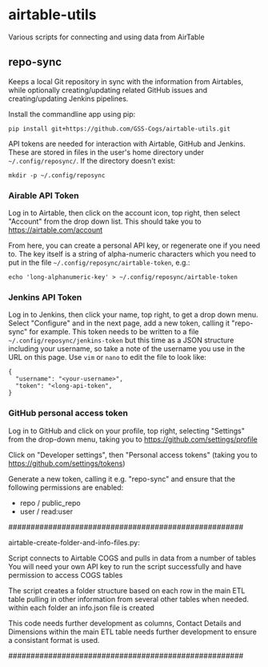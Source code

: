 # airtable-utils
Various scripts for connecting and using data from AirTable

## repo-sync

Keeps a local Git repository in sync with the information from Airtables, while
optionally creating/updating related GitHub issues and creating/updating Jenkins
pipelines.

Install the commandline app using pip:

```
pip install git+https://github.com/GSS-Cogs/airtable-utils.git
```

API tokens are needed for interaction with Airtable, GitHub and Jenkins. These
are stored in files in the user's home directory under `~/.config/reposync/`.
If the directory doesn't exist:
```
mkdir -p ~/.config/reposync
```

### Airable API Token

Log in to Airtable, then click on the account icon, top right, then select "Account"
from the drop down list. This should take you to https://airtable.com/account

From here, you can create a personal API key, or regenerate one if you need to.
The key itself is a string of alpha-numeric characters which you need to put in
the file `~/.config/reposync/airtable-token`, e.g.:
```
echo 'long-alphanumeric-key' > ~/.config/reposync/airtable-token
```

### Jenkins API Token

Log in to Jenkins, then click your name, top right, to get a drop down menu.
Select "Configure" and in the next page, add a new token, calling it "repo-sync"
for example. This token needs to be written to a file `~/.config/reposync/jenkins-token`
but this time as a JSON structure including your username, so take a note
of the username you use in the URL on this page. Use `vim` or `nano` to edit the
file to look like:
```
{
  "username": "<your-username>",
  "token": "<long-api-token",
}
```

### GitHub personal access token

Log in to GitHub and click on your profile, top right, selecting "Settings" from
the drop-down menu, taking you to https://github.com/settings/profile

Click on "Developer settings", then "Personal access tokens" (taking you to
https://github.com/settings/tokens)

Generate a new token, calling it e.g. "repo-sync" and ensure that the following
permissions are enabled:
* repo / public_repo
* user / read:user



#####################################################

airtable-create-folder-and-info-files.py:

  Script connects to Airtable COGS and pulls in data from a number of tables
  You will need your own API key to run the script successfully and have permission to access COGS tables

  The script creates a folder structure based on each row in the main ETL table pulling in other information from 
  several other tables when needed. within each folder an info.json file is created

  This code needs further development as columns, Contact Details and Dimensions within the main ETL table needs 
  further development to ensure a consistant format is used.  
  
#####################################################
